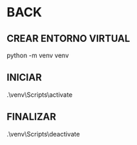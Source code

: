 # BACK

## CREAR ENTORNO VIRTUAL

python -m venv venv

## INICIAR

.\venv\Scripts\activate

## FINALIZAR

.\venv\Scripts\deactivate
